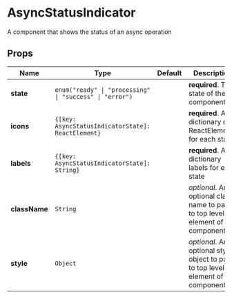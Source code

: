 # AsyncStatusIndicator

A component that shows the status of an async operation

## Props
|Name|Type|Default|Description|
|----|----|-------|-----------|
| **state** | <code>enum("ready" &#124; "processing" &#124; "success" &#124; "error")</code> |  | **required**. The state of the component |
| **icons** | <code>{[key: AsyncStatusIndicatorState]: ReactElement}</code> |  | **required**. A dictionary of ReactElements for each state |
| **labels** | <code>{[key: AsyncStatusIndicatorState]: String}</code> |  | **required**. A dictionary labels for each state |
| **className** | <code>String</code> |  | *optional*. An optional class name to pass to top level element of the component |
| **style** | <code>Object</code> |  | *optional*. An optional style object to pass to top level element of the component |